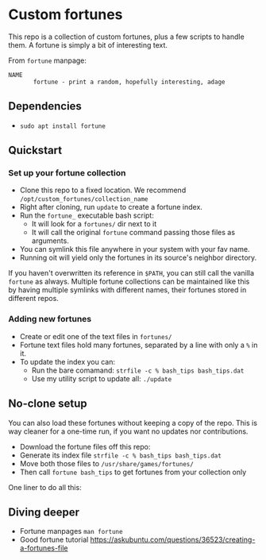# Custom fortunes

This repo is a collection of custom fortunes, plus a few scripts to handle them. A fortune is simply a bit of interesting text.

From `fortune` manpage:
```
NAME
       fortune - print a random, hopefully interesting, adage
```

## Dependencies

- `sudo apt install fortune`

## Quickstart


### Set up your fortune collection

- Clone this repo to a fixed location. We recommend `/opt/custom_fortunes/collection_name`
- Right after cloning, run `update` to create a fortune index.
- Run the `fortune_` executable bash script:
    - It will look for a `fortunes/` dir next to it
    - It will call the original `fortune` command passing those files as arguments.
- You can symlink this file anywhere in your system with your fav name.
- Running oit will yield only the fortunes in its source's neighbor directory.

If you haven't overwritten its reference in `$PATH`, you can still call the vanilla `fortune` as always. Multiple fortune collections can be maintained like this by having multiple symlinks with different names, their fortunes stored in different repos.


### Adding new fortunes

- Create or edit one of the text files in `fortunes/`
- Fortune text files hold many fortunes, separated by a line with only a `%` in it.
- To update the index you can:
    - Run the bare comamand: `strfile -c % bash_tips bash_tips.dat`
    - Use my utility script to update all: `./update`


## No-clone setup

You can also load these fortunes without keeping a copy of the repo. This is way cleaner for a one-time run, if you want no updates nor contributions.

- Download the fortune files off this repo:
- Generate its index file `strfile -c % bash_tips bash_tips.dat` 
- Move both those files to `/usr/share/games/fortunes/`
- Then call `fortune bash_tips` to get fortunes from your collection only

One liner to do all this:


## Diving deeper

- Fortune manpages `man fortune`
- Good fortune tutorial https://askubuntu.com/questions/36523/creating-a-fortunes-file